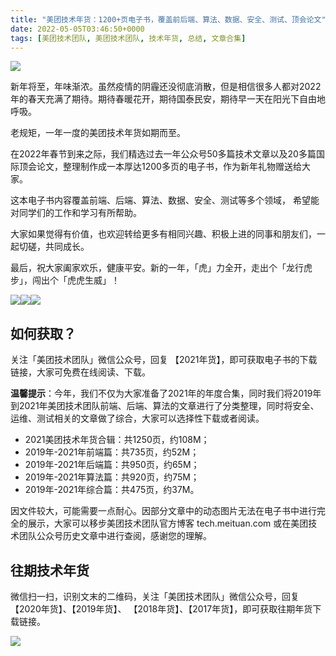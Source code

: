 ```yaml
---
title: "美团技术年货：1200+页电子书，覆盖前后端、算法、数据、安全、测试、顶会论文"
date: 2022-05-05T03:46:50+0000
tags: [美团技术团队, 美团技术团队, 技术年货, 总结, 文章合集]
---
```


![](https://p1.meituan.net/travelcube/5d962f9a1662ffd0a95f82b8a1f1da4d156755.jpg)


新年将至，年味渐浓。虽然疫情的阴霾还没彻底消散，但是相信很多人都对2022年的春天充满了期待。期待春暖花开，期待国泰民安，期待早一天在阳光下自由地呼吸。



老规矩，一年一度的美团技术年货如期而至。



在2022年春节到来之际，我们精选过去一年公众号50多篇技术文章以及20多篇国际顶会论文，整理制作成一本厚达1200多页的电子书，作为新年礼物赠送给大家。



这本电子书内容覆盖前端、后端、算法、数据、安全、测试等多个领域， 希望能对同学们的工作和学习有所帮助。



大家如果觉得有价值，也欢迎转给更多有相同兴趣、积极上进的同事和朋友们，一起切磋，共同成长。



最后，祝大家阖家欢乐，健康平安。新的一年，「虎」力全开，走出个「龙行虎步」，闯出个「虎虎生威」！



![](https://p1.meituan.net/travelcube/234c0417f7ead3dd4d09fdb0c048bd87576158.png)![](https://p0.meituan.net/travelcube/055ec88921de001b02d8ef0d4467e28d634201.png)![](https://p0.meituan.net/travelcube/5846d5b6f4f3a2b7e8d00cf4dbc4e448447400.png)



## 如何获取？


关注「美团技术团队」微信公众号，回复 【2021年货】，即可获取电子书的下载链接，大家可免费在线阅读、下载。



**温馨提示**：今年，我们不仅为大家准备了2021年的年度合集，同时我们将2019年到2021年美团技术团队前端、后端、算法的文章进行了分类整理，同时将安全、运维、测试相关的文章做了综合，大家可以选择性下载或者阅读。



* 2021美团技术年货合辑：共1250页，约108M；
* 2019年\-2021年前端篇：共735页，约52M；
* 2019年\-2021年后端篇：共950页，约65M；
* 2019年\-2021年算法篇：共920页，约75M；
* 2019年\-2021年综合篇：共475页，约37M。


因文件较大，可能需要一点耐心。因部分文章中的动态图片无法在电子书中进行完全的展示，大家可以移步美团技术团队官方博客 tech.meituan.com 或在美团技术团队公众号历史文章中进行查阅，感谢您的理解。



## 往期技术年货


微信扫一扫，识别文末的二维码，关注「美团技术团队」微信公众号，回复【2020年货】、【2019年货】、 【2018年货】、【2017年货】，即可获取往期年货下载链接。



![](https://p1.meituan.net/travelcube/dc8a757b42b2f6bd12fe8402cc372f041050382.png)





